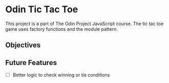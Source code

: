 # Odin Tic Tac Toe
This project is a part of The Odin Project JavaScript course. The tic tac toe game uses factory functions and the module pattern.

## Objectives

## Future Features

-[ ] Better logic to check winning or tie conditions 
